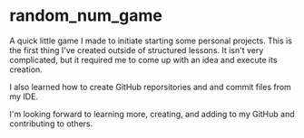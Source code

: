 # random_num_game

A quick little game I made to initiate starting some personal projects. This is the first thing I've created outside of structured lessons. It isn't very complicated, but it required me to come up with an idea and execute its creation.

I also learned how to create GitHub reporsitories and and commit files from my IDE.

I'm looking forward to learning more, creating, and adding to my GitHub and contributing to others.
